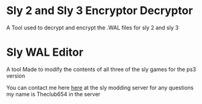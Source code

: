 # Sly 2 and Sly 3 Encryptor Decryptor
A Tool used to decrypt and encrypt the .WAL files for sly 2 and sly 3
# Sly WAL Editor
A tool Made to modify the contents of all three of the sly games for the ps3 version


You can contact me here [here](https://discord.com/invite/KJ5wvXX) at the sly modding server for any questions my name is Theclub654 in the server
